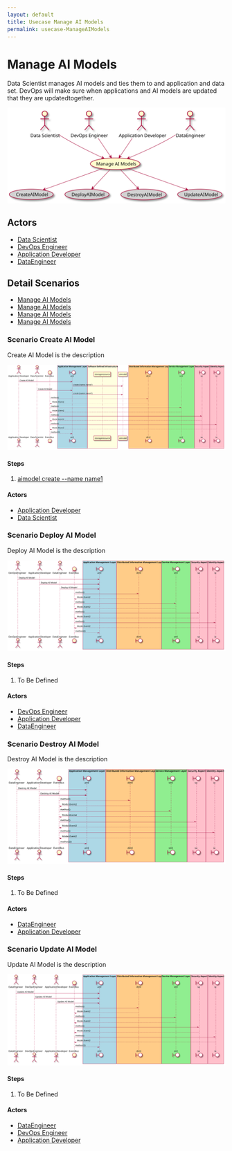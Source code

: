 ```yaml
---
layout: default
title: Usecase Manage AI Models
permalink: usecase-ManageAIModels
---
```


# Manage AI Models

Data Scientist manages AI models and ties them to and application and data set. DevOps will make sure when applications and AI models are updated that they are updatedtogether.

![Activities Diagram](./activities.svg)

## Actors

* [Data Scientist](actor-datascientist)
* [DevOps Engineer](actor-devops)
* [Application Developer](actor-applicationdeveloper)
* [DataEngineer](actor-dataengineer)


## Detail Scenarios

* [Manage AI Models](#scenario-CreateAIModel)
* [Manage AI Models](#scenario-DeployAIModel)
* [Manage AI Models](#scenario-DestroyAIModel)
* [Manage AI Models](#scenario-UpdateAIModel)

  
### Scenario Create AI Model

Create AI Model is the description

![Scenario nameNoSpaces](./CreateAIModel.svg)

#### Steps

1. [aimodel create --name name1](#action-aimodel-create)


#### Actors

* [Application Developer](actor-applicationdeveloper)
* [Data Scientist](actor-datascientist)


### Scenario Deploy AI Model

Deploy AI Model is the description

![Scenario nameNoSpaces](./DeployAIModel.svg)

#### Steps

1. To Be Defined


#### Actors

* [DevOps Engineer](actor-devops)
* [Application Developer](actor-applicationdeveloper)
* [DataEngineer](actor-dataengineer)


### Scenario Destroy AI Model

Destroy AI Model is the description

![Scenario nameNoSpaces](./DestroyAIModel.svg)

#### Steps

1. To Be Defined


#### Actors

* [DataEngineer](actor-dataengineer)
* [Application Developer](actor-applicationdeveloper)


### Scenario Update AI Model

Update AI Model is the description

![Scenario nameNoSpaces](./UpdateAIModel.svg)

#### Steps

1. To Be Defined


#### Actors

* [DataEngineer](actor-dataengineer)
* [DevOps Engineer](actor-devops)
* [Application Developer](actor-applicationdeveloper)



